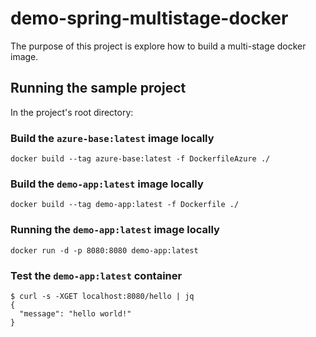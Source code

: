 # demo-spring-multistage-docker

The purpose of this project is explore how to build a multi-stage docker image.

## Running the sample project

In the project's root directory: 

### Build the `azure-base:latest` image locally
```shell
docker build --tag azure-base:latest -f DockerfileAzure ./
```
### Build the `demo-app:latest` image locally
```shell
docker build --tag demo-app:latest -f Dockerfile ./
```

### Running the `demo-app:latest` image locally
```shell
docker run -d -p 8080:8080 demo-app:latest
```

### Test the `demo-app:latest` container
```shell
$ curl -s -XGET localhost:8080/hello | jq
{
  "message": "hello world!"
}
```



